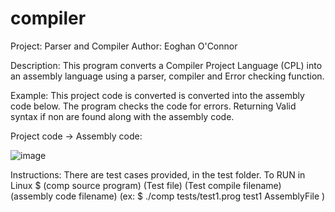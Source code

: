 # compiler
Project: Parser and Compiler
Author: Eoghan O'Connor

Description: This program converts a Compiler Project Language (CPL) into an assembly language using a parser, compiler and Error checking function.

Example: 
This project code is converted is converted into the assembly code below. The program checks the code for errors.
Returning Valid syntax if non are found along with the assembly code.

Project code -> Assembly code:

![image](https://user-images.githubusercontent.com/45408401/113513109-ec128300-955f-11eb-82db-e97e7e649ec6.png)







Instructions:
There are test cases provided, in the test folder.
To RUN in Linux $ (comp source program) (Test file)  (Test compile filename)  (assembly code filename) 
(ex:   $ ./comp tests/test1.prog test1 AssemblyFile )
